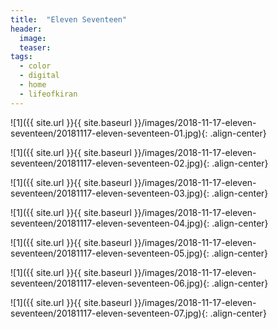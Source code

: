 ```yaml
---
title:  "Eleven Seventeen"
header:
  image: 
  teaser: 
tags: 
  - color
  - digital
  - home
  - lifeofkiran
---
```


<p></p>
![1]({{ site.url }}{{ site.baseurl }}/images/2018-11-17-eleven-seventeen/20181117-eleven-seventeen-01.jpg){: .align-center}
<figcaption> </figcaption>
<p></p>

<p></p>
![1]({{ site.url }}{{ site.baseurl }}/images/2018-11-17-eleven-seventeen/20181117-eleven-seventeen-02.jpg){: .align-center}
<figcaption> </figcaption>
<p></p>

<p></p>
![1]({{ site.url }}{{ site.baseurl }}/images/2018-11-17-eleven-seventeen/20181117-eleven-seventeen-03.jpg){: .align-center}
<figcaption> </figcaption>
<p></p>

<p></p>
![1]({{ site.url }}{{ site.baseurl }}/images/2018-11-17-eleven-seventeen/20181117-eleven-seventeen-04.jpg){: .align-center}
<figcaption> </figcaption>
<p></p>

<p></p>
![1]({{ site.url }}{{ site.baseurl }}/images/2018-11-17-eleven-seventeen/20181117-eleven-seventeen-05.jpg){: .align-center}
<figcaption> </figcaption>
<p></p>

<p></p>
![1]({{ site.url }}{{ site.baseurl }}/images/2018-11-17-eleven-seventeen/20181117-eleven-seventeen-06.jpg){: .align-center}
<figcaption> </figcaption>
<p></p>

<p></p>
![1]({{ site.url }}{{ site.baseurl }}/images/2018-11-17-eleven-seventeen/20181117-eleven-seventeen-07.jpg){: .align-center}
<figcaption> </figcaption>
<p></p>

